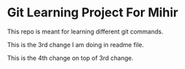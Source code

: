 # Git Learning Project For Mihir

This repo is meant for learning different git commands.

This is the 3rd change I am doing in readme file.

This is the 4th change on top of 3rd change.
